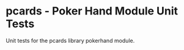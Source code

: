 pcards - Poker Hand Module Unit Tests
=====================================

Unit tests for the pcards library pokerhand module.
